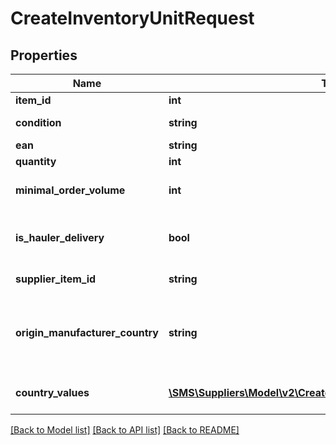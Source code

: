 # CreateInventoryUnitRequest

## Properties
Name | Type | Description | Notes
------------ | ------------- | ------------- | -------------
**item_id** | **int** | Item ID | [optional] 
**condition** | **string** | Unit condition | [optional] 
**ean** | **string** | EAN | 
**quantity** | **int** | Unit Quantity | 
**minimal_order_volume** | **int** | Minimal Order Volume | [optional] 
**is_hauler_delivery** | **bool** | If this unit required a hauler delivery | [optional] 
**supplier_item_id** | **string** | Supplier Item ID | 
**origin_manufacturer_country** | **string** | Origin Manufacturer Country of the unit (in ISO-Alpha2 Format) | [optional] 
**country_values** | [**\SMS\Suppliers\Model\v2\CreateInventoryCountryValuesRequest[]**](CreateInventoryCountryValuesRequest.md) | Country specific values | [optional] 

[[Back to Model list]](../../../README.md#documentation-for-models) [[Back to API list]](../../../README.md#documentation-for-api-endpoints) [[Back to README]](../../../README.md)


